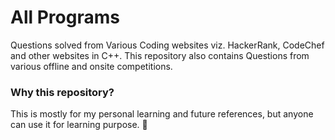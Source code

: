 # All Programs

Questions solved from Various Coding websites viz. HackerRank, CodeChef and other websites in C++. This repository also contains Questions from various offline and onsite competitions.

### Why this repository?
This is mostly for my personal learning and future references, but anyone can use it for learning purpose. 🍻
